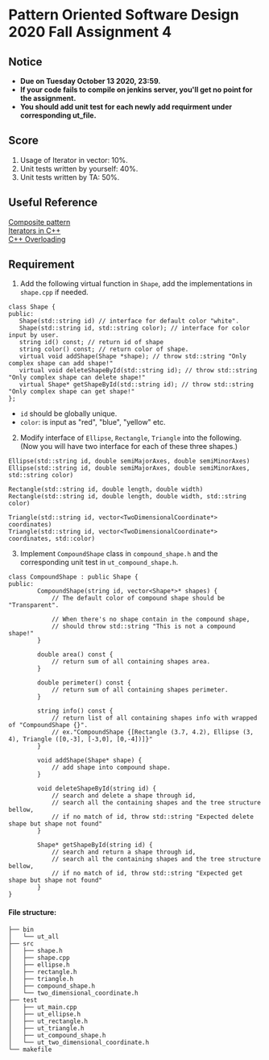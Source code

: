 # **Pattern Oriented Software Design 2020 Fall Assignment 4**  

## **Notice**  
* **Due on Tuesday October 13 2020, 23:59.**  
* **If your code fails to compile on jenkins server, you'll get no point for the assignment.**  
* **You should add unit test for each newly add requirment under corresponding ut_file.**  

## **Score**
1. Usage of Iterator in vector: 10%.  
2. Unit tests written by yourself: 40%.  
3. Unit tests written by TA: 50%.  

## **Useful Reference**  
[Composite pattern](https://en.wikipedia.org/wiki/Composite_pattern)  
[Iterators in C++](geeksforgeeks.org/iterators-c-stl/)  
[C++ Overloading](https://www.tutorialspoint.com/cplusplus/cpp_overloading.htm)  

## **Requirement**   

1. Add the following virtual function in `Shape`, add the implementations in `shape.cpp` if needed.   
 ```
class Shape {
public:
    Shape(std::string id) // interface for default color "white".
    Shape(std::string id, std::string color); // interface for color input by user.
    string id() const; // return id of shape
    string color() const; // return color of shape.
    virtual void addShape(Shape *shape); // throw std::string "Only complex shape can add shape!"
    virtual void deleteShapeById(std::string id); // throw std::string "Only complex shape can delete shape!"
    virtual Shape* getShapeById(std::string id); // throw std::string "Only complex shape can get shape!"
};
```
*  `id` should be globally unique.
*  `color`: is input as "red", "blue", "yellow" etc.

2. Modify interface of `Ellipse`, `Rectangle`, `Triangle` into the following.  
   (Now you will have two interface for each of these three shapes.)

```
Ellipse(std::string id, double semiMajorAxes, double semiMinorAxes) 
Ellipse(std::string id, double semiMajorAxes, double semiMinorAxes, std::string color)

Rectangle(std::string id, double length, double width)
Rectangle(std::string id, double length, double width, std::string color)

Triangle(std::string id, vector<TwoDimensionalCoordinate*> coordinates)
Triangle(std::string id, vector<TwoDimensionalCoordinate*> coordinates, std::color)
```

3. Implement `CompoundShape` class in `compound_shape.h` and the corresponding unit test in `ut_compound_shape.h`.  
```
class CompoundShape : public Shape {
public:
        CompoundShape(string id, vector<Shape*>* shapes) {
            // The default color of compound shape should be "Transparent".
            
            // When there's no shape contain in the compound shape,
            // should throw std::string "This is not a compound shape!"
        }

        double area() const {
            // return sum of all containing shapes area.
        }

        double perimeter() const { 
            // return sum of all containing shapes perimeter.
        }
    
        string info() const {
            // return list of all containing shapes info with wrapped of "CompoundShape {}".
            // ex."CompoundShape {[Rectangle (3.7, 4.2), Ellipse (3, 4), Triangle ([0,-3], [-3,0], [0,-4])]}"
        }
        
        void addShape(Shape* shape) {
            // add shape into compound shape.
        }
        
        void deleteShapeById(string id) {
            // search and delete a shape through id,
            // search all the containing shapes and the tree structure bellow,
            // if no match of id, throw std::string "Expected delete shape but shape not found"
        }
        
        Shape* getShapeById(string id) {
            // search and return a shape through id,
            // search all the containing shapes and the tree structure bellow,
            // if no match of id, throw std::string "Expected get shape but shape not found"
        }
}
```

#### File structure:
```
├── bin
│   └── ut_all
├── src
│   ├── shape.h
│   ├── shape.cpp
│   ├── ellipse.h
│   ├── rectangle.h
│   ├── triangle.h
│   ├── compound_shape.h
│   └── two_dimensional_coordinate.h
├── test
│   ├── ut_main.cpp
│   ├── ut_ellipse.h
│   ├── ut_rectangle.h
│   ├── ut_triangle.h
│   ├── ut_compound_shape.h
│   └── ut_two_dimensional_coordinate.h
└── makefile

```
